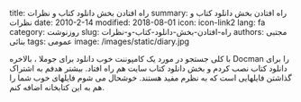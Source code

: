 title: راه افتادن بخش دانلود کتاب و نظرات
summary: راه افتادن بخش دانلود کتاب و نظرات
date: 2010-2-14
modified: 2018-08-01
icon:  icon-link2
lang: fa
category: روزنوشت
slug: راه-افتادن-بخش-دانلود-کتاب-و-نظرات
authors: مجتبی بنائی
tags: عمومی
image: /images/static/diary.jpg

با کلی جستجو در مورد یک کامپوننت خوب دانلود برای جوملا ، بالاخره Docman را برای دانلود کتاب نصب کردم و بخش دانلود کتاب سایت هم راه افتاد. بیشتر هدفم به اشتراک گذاشتن فایلهایی است که به نظرم مفید هستند.  خوشحال می شوم فایلهای خوب شما را هم به این کتابخانه اضافه کنم.